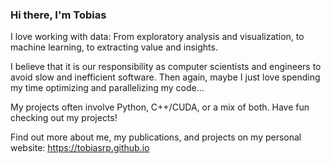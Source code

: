 ### Hi there, I'm Tobias

I love working with data: From exploratory analysis and visualization, to machine learning, to extracting value and insights.

I believe that it is our responsibility as computer scientists and engineers to avoid slow and inefficient software. Then again, maybe I just love spending my time optimizing and parallelizing my code...

My projects often involve Python, C++/CUDA, or a mix of both. Have fun checking out my projects!

Find out more about me, my publications, and projects on my personal website: https://tobiasrp.github.io
